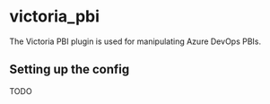 # victoria_pbi

The Victoria PBI plugin is used for manipulating Azure DevOps PBIs.

## Setting up the config

TODO
